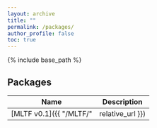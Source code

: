 ```yaml
---
layout: archive
title: ""
permalink: /packages/
author_profile: false
toc: true
---
```

{% include base_path %}


## Packages

| Name                                        | Description                                           |
| ------------------------------------------- | ----------------------------------------------------- |
| [MLTF v0.1]({{ "/MLTF/" | relative_url }}) | Machine Learning with TensorFlow it is a toolkit with many Neuronal Network models and examples to speed up testing |
